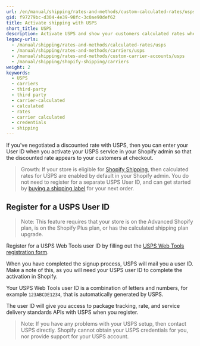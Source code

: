 ```yaml
---
url: /en/manual/shipping/rates-and-methods/custom-calculated-rates/usps
gid: f97279bc-d304-4e39-98fc-3c0ae90def62
title: Activate shipping with USPS
short_title: USPS
description: Activate USPS and show your customers calculated rates when they check out from your online Shopify store.
legacy-urls:
  - /manual/shipping/rates-and-methods/calculated-rates/usps
  - /manual/shipping/rates-and-methods/carriers/usps
  - /manual/shipping/rates-and-methods/custom-carrier-accounts/usps
  - /manual/shipping/shopify-shipping/carriers
weight: 2
keywords:
  - USPS
  - carriers
  - third-party
  - third party
  - carrier-calculated
  - calculated
  - rates
  - carrier calculated
  - credentials
  - shipping
---
```

If you've negotiated a discounted rate with USPS, then you can enter your User ID when you activate your USPS service in your Shopify admin so that the discounted rate appears to your customers at checkout.

>Growth:
>If your store is eligible for [Shopify Shipping](/manual/shipping/shopify-shipping), then calculated rates for USPS are enabled by default in your Shopify admin. You do not need to register for a separate USPS User ID, and can get started by [buying a shipping label](/manual/shipping/shopify-shipping/buy-and-print) for your next order.

## Register for a USPS User ID

>Note:
>This feature requires that your store is on the Advanced Shopify plan, is on the Shopify Plus plan, or has the calculated shipping plan upgrade.

Register for a USPS Web Tools user ID by filling out the [USPS Web Tools registration form](https://registration.shippingapis.com).

When you have completed the signup process, USPS will mail you a user ID. Make a note of this, as you will need your USPS user ID to complete the activation in Shopify.

Your USPS Web Tools user ID is a combination of letters and numbers, for example `123ABCDE1234`, that is automatically generated by USPS.

The user ID will give you access to package tracking, rate, and service delivery standards APIs with USPS when you register.

>Note:
>If you have any problems with your USPS setup, then contact USPS directly. Shopify cannot obtain your USPS credentials for you, nor provide support for your USPS account.
